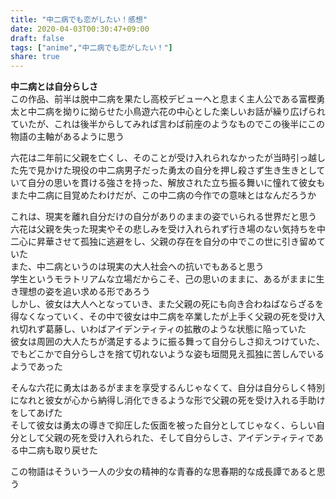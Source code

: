 ```yaml
---
title: "中二病でも恋がしたい！感想"
date: 2020-04-03T00:30:47+09:00
draft: false
tags: ["anime","中二病でも恋がしたい！"]
share: true
---
```

**中二病とは自分らしさ**  
この作品、前半は脱中二病を果たし高校デビューへと息まく主人公である富樫勇太と中二病を拗りに拗らせた小鳥遊六花の中心とした楽しいお話が繰り広げられていたが、これは後半からしてみれば言わば前座のようなものでこの後半にこの物語の主軸があるように思う  

六花は二年前に父親を亡くし、そのことが受け入れられなかったが当時引っ越した先で見かけた現役の中二病男子だった勇太の自分を押し殺さず生き生きとしていて自分の思いを貫ける強さを持った、解放された立ち振る舞いに憧れて彼女もまた中二病に目覚めたわけだが、この中二病の今作での意味とはなんだろうか  

これは、現実を離れ自分だけの自分がありのままの姿でいられる世界だと思う 六花は父親を失った現実やその悲しみを受け入れられず行き場のない気持ちを中二心に昇華させて孤独に逃避をし、父親の存在を自分の中でこの世に引き留めていた  
また、中二病というのは現実の大人社会への抗いでもあると思う  
学生というモラトリアムな立場だからこそ、己の思いのままに、あるがままに生き理想の姿を追い求める形であろう  
しかし、彼女は大人へとなっていき、また父親の死にも向き合わねばならざるを得なくなっていく、その中で彼女は中二病を卒業したが上手く父親の死を受け入れ切れず葛藤し、いわばアイデンティティの拡散のような状態に陥っていた  
彼女は周囲の大人たちが満足するように振る舞って自分らしさ抑えつけていた、でもどこかで自分らしさを捨て切れないような姿も垣間見え孤独に苦しんでいるようであった  

そんな六花に勇太はあるがままを享受するんじゃなくて、自分は自分らしく特別になれと彼女が心から納得し消化できるような形で父親の死を受け入れる手助けをしてあげた  
そして彼女は勇太の導きで抑圧した仮面を被った自分としてじゃなく、らしい自分として父親の死を受け入れられた、そして自分らしさ、アイデンティティである中二病も取り戻せた  

この物語はそういう一人の少女の精神的な青春的な思春期的な成長譚であると思う

